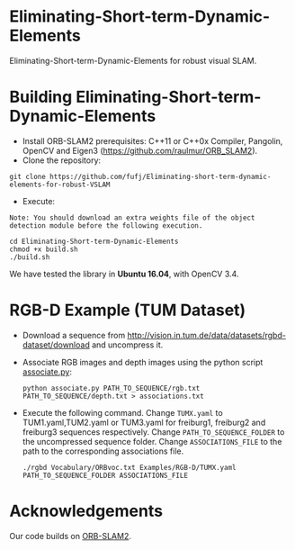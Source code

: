 # Eliminating-Short-term-Dynamic-Elements

Eliminating-Short-term-Dynamic-Elements for robust visual SLAM.

# Building Eliminating-Short-term-Dynamic-Elements
- Install ORB-SLAM2 prerequisites: C++11 or C++0x Compiler, Pangolin, OpenCV and Eigen3  (https://github.com/raulmur/ORB_SLAM2).
- Clone the repository:
```
git clone https://github.com/fufj/Eliminating-short-term-dynamic-elements-for-robust-VSLAM
```
- Execute:
```
Note: You should download an extra weights file of the object detection module before the following execution.

cd Eliminating-Short-term-Dynamic-Elements
chmod +x build.sh
./build.sh
```

We have tested the library in **Ubuntu 16.04**, with OpenCV 3.4.

# RGB-D Example (TUM Dataset)

- Download a sequence from http://vision.in.tum.de/data/datasets/rgbd-dataset/download and uncompress it.

- Associate RGB images and depth images using the python script [associate.py](http://vision.in.tum.de/data/datasets/rgbd-dataset/tools):

  ```
  python associate.py PATH_TO_SEQUENCE/rgb.txt PATH_TO_SEQUENCE/depth.txt > associations.txt
  ```
- Execute the following command. Change `TUMX.yaml` to TUM1.yaml,TUM2.yaml or TUM3.yaml for freiburg1, freiburg2 and freiburg3 sequences respectively. Change `PATH_TO_SEQUENCE_FOLDER` to the uncompressed sequence folder. Change `ASSOCIATIONS_FILE` to the path to the corresponding associations file.

  ```
  ./rgbd Vocabulary/ORBvoc.txt Examples/RGB-D/TUMX.yaml PATH_TO_SEQUENCE_FOLDER ASSOCIATIONS_FILE
  ```

# Acknowledgements
Our code builds on [ORB-SLAM2](https://github.com/raulmur/ORB_SLAM2).
